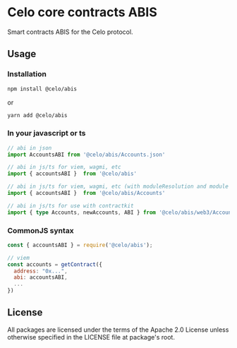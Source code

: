 # Celo core contracts ABIS

Smart contracts ABIS for the Celo protocol.

## Usage

### Installation

```bash
npm install @celo/abis
```

or

```bash
yarn add @celo/abis
```

### In your javascript or ts

```ts
// abi in json
import AccountsABI from '@celo/abis/Accounts.json'

// abi in js/ts for viem, wagmi, etc
import { accountsABI }  from '@celo/abis'

// abi in js/ts for viem, wagmi, etc (with moduleResolution and module set to "Node16" in your tsconfig.json file)
import { accountsABI }  from '@celo/abis/Accounts'

// abi in js/ts for use with contractkit
import { type Accounts, newAccounts, ABI } from '@celo/abis/web3/Accounts'
```

### CommonJS syntax

```js
const { accountsABI } = require('@celo/abis');

// viem
const accounts = getContract({
  address: "0x...",
  abi: accountsABI,
  ...
})
```


## License

All packages are licensed under the terms of the Apache 2.0 License unless otherwise specified in the LICENSE file at package's root.
